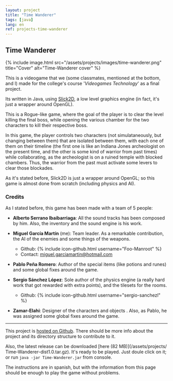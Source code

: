 ```yaml
---
layout: project
title: "Time Wanderer"
tags: [java]
lang: en
ref: projects-time-wanderer
---
```


## Time Wanderer

{% include image.html
	src="/assets/projects/images/time-wanderer.png"
	title="Cover"
	alt="Time-Wanderer cover"
%}

This is a videogame that we (some classmates, mentioned at the bottom, and I) made for
the college's course '_Videogames Technology_' as a final project.

Its written in Java, using [Slick2D](http://slick.ninjacave.com/), a low level graphics
engine (in fact, it's just a wrapper around OpenGL).


This is a Rogue-like game, where the goal of the player is to clear the level killing
the final boss, while opening the various chamber for the two characters to kill their
respective boss.

In this game, the player controls two characters (not simulataneously, but changing
between them) that are isolated between them, with each one of them on their timeline
(the first one is like an Indiana Jones archeologist on the present time, and the other
is some kind of warrior from past times) while collaborating, as the archeologist is on a
ruined temple with blocked chambers. Thus, the warrior from the past must activate some
levers to clear those blockades.


As it's stated before, Slick2D is just a wrapper around OpenGL; so this game is almost
done from scratch (including physics and AI).

### Credits

As I stated before, this game has been made with a team of 5 people:

  - **Alberto Serrano Ibaibarriaga**: All the sound tracks has been composed by him. Also,
	the inventory and the sound engine is his work.

  - **Miguel García Martín** (me): Team leader. As a remarkable contribution, the AI of
	the enemies and some things of the weapons.

	  - Github: {% include icon-github.html username="Foo-Manroot" %}
	  - Contact: [miguel.garciamartin@hotmail.com](mailto:miguel.garciamartin@hotmail.com)

  - **Pablo Peña Romero**: Author of the special items (like potions and runes) and some
	global fixes around the game.

  - **Sergio Sánchez López**: Sole author of the physics engine (a really hard work that
	got rewarded with extra points), and the tilesets for the rooms.

	  - Github: {% include icon-github.html username="sergio-sanchezl" %}

  - **Zamar-Elahi**: Designer of the characters and objects . Also, as Pablo, he was
	assigned some global fixes around the game.

----

This project is [hosted on Github](https://github.com/Foo-Manroot/Time-Wanderer). There
should be more info about the project and its directory structure to contribute to it.


Also, the latest release can be downloaded [here (82 MB)](/assets/projects/
Time-Wanderer-dist1.0.tar.gz).
It's ready to be played. Just doule click on it; or run `java -jar Time-Wanderer.jar`
from console.


The instructions are in spanish, but with the information from this page should be
enough to play the game without problems.
